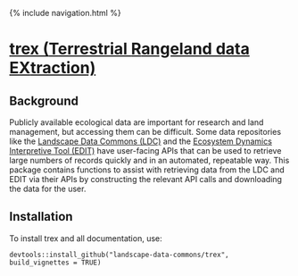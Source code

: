 {% include navigation.html %}

# [trex (**T**errestrial **R**angeland data **EX**traction)](https://github.com/landscape-data-commons/trex)

## Background

Publicly available ecological data are important for research and land management, but accessing them can be difficult. Some data repositories like the [Landscape Data Commons (LDC)](https://landscapedatacommons.org/) and the [Ecosystem Dynamics Interpretive Tool (EDIT)](https://edit.jornada.nmsu.edu/) have user-facing APIs that can be used to retrieve large numbers of records quickly and in an automated, repeatable way. This package contains functions to assist with retrieving data from the LDC and EDIT via their APIs by constructing the relevant API calls and downloading the data for the user.

## Installation

To install trex and all documentation, use:

`devtools::install_github("landscape-data-commons/trex", build_vignettes = TRUE)`